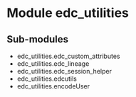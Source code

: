 Module edc_utilities
====================

Sub-modules
-----------
* edc_utilities.edc_custom_attributes
* edc_utilities.edc_lineage
* edc_utilities.edc_session_helper
* edc_utilities.edcutils
* edc_utilities.encodeUser